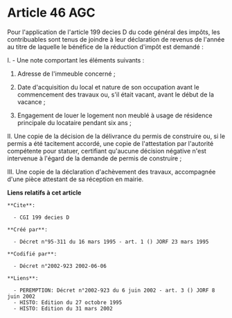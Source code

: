 # Article 46 AGC

Pour l'application de l'article 199 decies D du code général des impôts, les contribuables sont tenus de joindre à leur
déclaration de revenus de l'année au titre de laquelle le bénéfice de la réduction d'impôt est demandé :

I. - Une note comportant les éléments suivants :

1. Adresse de l'immeuble concerné ;

2. Date d'acquisition du local et nature de son occupation avant le commencement des travaux ou, s'il était vacant, avant le
début de la vacance ;

3. Engagement de louer le logement non meublé à usage de résidence principale du locataire pendant six ans ;

II. Une copie de la décision de la délivrance du permis de construire ou, si le permis a été tacitement accordé, une copie de
l'attestation par l'autorité compétente pour statuer, certifiant qu'aucune décision négative n'est intervenue à l'égard de la
demande de permis de construire ;

III. Une copie de la déclaration d'achèvement des travaux, accompagnée d'une pièce attestant de sa réception en mairie.

**Liens relatifs à cet article**

	**Cite**:

	  - CGI 199 decies D

	**Créé par**:

	  - Décret n°95-311 du 16 mars 1995 - art. 1 () JORF 23 mars 1995

	**Codifié par**:

	  - Décret n°2002-923 2002-06-06

	**Liens**:

	  - PEREMPTION: Décret n°2002-923 du 6 juin 2002 - art. 3 () JORF 8 juin 2002
	  - HISTO: Edition du 27 octobre 1995
	  - HISTO: Edition du 31 mars 2002
